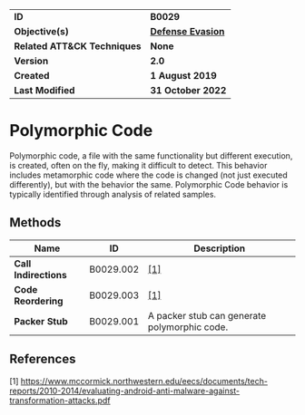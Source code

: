 <table>
<tr>
<td><b>ID</b></td>
<td><b>B0029</b></td>
</tr>
<tr>
<td><b>Objective(s)</b></td>
<td><b><a href="../defense-evasion">Defense Evasion</a></b></td>
</tr>
<tr>
<td><b>Related ATT&CK Techniques</b></td>
<td><b>None</b></td>
</tr>
<tr>
<td><b>Version</b></td>
<td><b>2.0</b></td>
</tr>
<tr>
<td><b>Created</b></td>
<td><b>1 August 2019</b></td>
</tr>
<tr>
<td><b>Last Modified</b></td>
<td><b>31 October 2022</b></td>
</tr>
</table>


Polymorphic Code
================
Polymorphic code, a file with the same functionality but different execution, is created, often on the fly, making it difficult to detect. This behavior includes metamorphic code where the code is changed (not just executed differently), but with the behavior the same. Polymorphic Code behavior is typically identified through analysis of related samples.

Methods
-------
|Name|ID|Description|
|---|---|---|
|**Call Indirections**|B0029.002|[[1]](#1)|
|**Code Reordering**|B0029.003|[[1]](#1)|
|**Packer Stub**|B0029.001|A packer stub can generate polymorphic code.|

References
----------
<a name="1">[1]</a> https://www.mccormick.northwestern.edu/eecs/documents/tech-reports/2010-2014/evaluating-android-anti-malware-against-transformation-attacks.pdf
